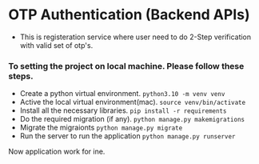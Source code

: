 # OTP Authentication (Backend APIs)

* This is registeration service where user need to do 2-Step verification with valid set of otp's.

### To setting the project on local machine. Please follow these steps.

* Create a python virtual environment. 
```python3.10 -m venv venv```
* Active the local virtual environment(mac).
```source venv/bin/activate```
* Install all the necessary libraries.
```pip install -r requirements```
* Do the required migration (if any).
```python manage.py makemigrations```
* Migrate the migraionts
```python manage.py migrate```
* Run the server to run the application
```python manage.py runserver```

 Now application work for ine.
